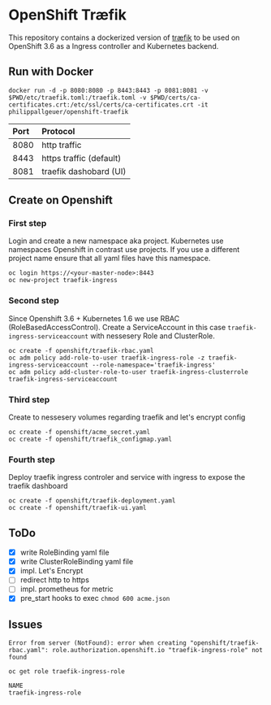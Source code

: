 # OpenShift Træfik

This repository contains a dockerized version of [træfik](https://www.traefik.io)
to be used on OpenShift 3.6 as a Ingress controller and Kubernetes backend.

## Run with Docker

    docker run -d -p 8080:8080 -p 8443:8443 -p 8081:8081 -v $PWD/etc/traefik.toml:/traefik.toml -v $PWD/certs/ca-certificates.crt:/etc/ssl/certs/ca-certificates.crt -it philippallgeuer/openshift-traefik

| Port | Protocol     |
| :------------- | :------------- |
| 8080       | http traffic |
| 8443       | https traffic (default) |
| 8081       | traefik dashobard (UI) |

## Create on Openshift


### First step

Login and create a new namespace aka project. Kubernetes use namespaces Openshift in contrast use projects.
If you use a different project name ensure that all yaml files have this namespace.

    oc login https://<your-master-node>:8443
    oc new-project traefik-ingress

### Second step

Since Openshift 3.6 + Kubernetes 1.6 we use RBAC (RoleBasedAccessControl).
Create a ServiceAccount in this case ```traefik-ingress-serviceaccount``` with nessesery Role and ClusterRole.

    oc create -f openshift/traefik-rbac.yaml
    oc adm policy add-role-to-user traefik-ingress-role -z traefik-ingress-serviceaccount --role-namespace='traefik-ingress'
    oc adm policy add-cluster-role-to-user traefik-ingress-clusterrole  traefik-ingress-serviceaccount

### Third step

Create to nessesery volumes regarding traefik and let's encrypt config

    oc create -f openshift/acme_secret.yaml
    oc create -f openshift/traefik_configmap.yaml

### Fourth step

Deploy traefik ingress controler and service with ingress to expose the traefik dashboard

    oc create -f openshift/traefik-deployment.yaml
    oc create -f openshift/traefik-ui.yaml

## ToDo

- [x] write RoleBinding yaml file
- [x] write ClusterRoleBinding yaml file
- [x] impl. Let's Encrypt
- [ ] redirect http to https
- [ ] impl. prometheus for metric
- [x] pre_start hooks to exec ```chmod 600 acme.json```

## Issues

    Error from server (NotFound): error when creating "openshift/traefik-rbac.yaml": role.authorization.openshift.io "traefik-ingress-role" not found

    oc get role traefik-ingress-role

    NAME
    traefik-ingress-role
